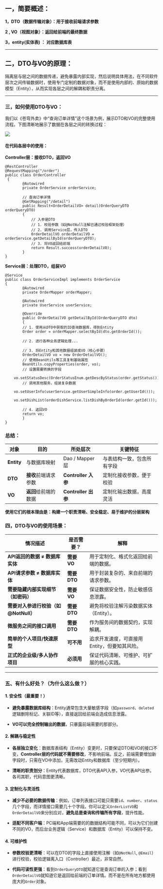 ## 一，简要概述：

**1，DTO（数据传输对象）：用于接收前端请求参数**

**2 ,  VO（视图对象）：返回给前端的最终数据**

**3，entity(实体表) ： 对应数据库表**

****

## 二，DTO与VO的原理：

隔离层与层之间的数据传递，避免暴露内部实现，然后说明具体用法，在不同软件层次之间传输数据时，使用专门定制的数据对象，而不是使用内部的、原始的数据模型（Entity），从而实现各层之间的解耦和职责分离。

****

### 三，如何使用DTO与VO：

我们以《苍穹外卖》中“查询订单详情”这个场景为例，展示DTO和VO的完整使用流程。下图清晰地展示了数据在各层之间的转换过程：

![](C:\Users\33313\AppData\Roaming\marktext\images\2025-09-17-20-46-47-image.png)



#### 在代码各层中的使用：

**Controller层：接收DTO，返回VO**

    @RestController
    @RequestMapping("/order")
    public class OrderController
     {
            @Autowired
            private OrderService orderService;
    
            // 查询订单详情
            @GetMapping("/detail")
            public Result<OrderDetailVO> detail(OrderQueryDTO orderQueryDTO)
            { 
                // 入参是DTO
                // 1. 校验参数（如@NotNull注解已通过校验框架处理）
                // 2. 调用Service层，传入DTO
                OrderDetailVO orderDetailVO = orderService.getDetailById(orderQueryDTO);
                // 3. 将VO返回给前端
                return Result.success(orderDetailVO);
            }
    }

**Service层：处理DTO，组装VO**

    @Service
    public class OrderServiceImpl implements OrderService
    {
            @Autowired
            private OrderMapper orderMapper;
    
            @Autowired
            private UserService userService;
    
            @Override
            public OrderDetailVO getDetailById(OrderQueryDTO dto)
            {
            // 1. 使用从DTO中获取的ID查询数据库，得到Entity
            Order order = orderMapper.selectById(dto.getOrderId());
    
            // 2. 进行各种业务逻辑处理...
    
            // 3. 将Entity和其他数据组装成VO（核心步骤）
            OrderDetailVO vo = new OrderDetailVO();
            // 使用BeanUtils等工具复制基础属性
            BeanUtils.copyProperties(order, vo); 
            // 设置需要转换的字段
            vo.setStatusDesc(OrderStatusEnum.getDescByStatus(order.getStatus())); 
            // 调用其他服务，组装复杂数据
            vo.setUserInfo(userService.getUserSimpleInfo(order.getUserId())); 
            vo.setDishList(orderDishService.listDishByOrderId(order.getId()));
    
            // 4. 返回VO
            return vo;
            }
    }

### 总结：

| 对象         | 目的           | 所处层次              | 关键特征          |
| ---------- | ------------ | ----------------- | ------------- |
| **Entity** | 与数据库映射       | Dao / Mapper 层    | 与表结构一致，包含所有字段 |
| **DTO**    | **接收**前端请求参数 | **Controller 入参** | 定制化接收参数，便于校验  |
| **VO**     | **返回**给前端的数据 | **Controller 出参** | 定制化输出数据，高度灵活  |

**使用它们的根本理由是：构建一个职责清晰、安全稳定、易于维护的分层架构**





### 四，DTO与VO的使用场景：

| 情况描述                     | 是否需要？      | 解释                        |
| ------------------------ | ---------- | ------------------------- |
| **API返回的数据 ≠ 数据库实体**     | **需要 VO**  | 用于定制化、格式化返回给前端的数据。        |
| **API请求参数 ≠ 数据库实体**      | **需要 DTO** | 用于封装复杂的、来自前端的请求参数。        |
| **需要隐藏内部实现细节（如密码）**      | **需要 VO**  | 保证数据安全性，防止敏感信息泄露。         |
| **需要对入参进行校验（如@NotNull）** | **需要 DTO** | 避免将校验注解污染数据实体（Entity）。    |
| **微服务之间的接口调用**           | **需要 DTO** | 作为服务间的数据契约，实现解耦。          |
| **简单的个人项目/快速原型**         | **可不用**    | 追求开发速度，可直接用Entity，但要知其风险。 |
| **正式的企业级/多人协作项目**        | **必须用**    | 保证代码清晰、可维护、可扩展的核心实践。      |

****

### 五、有什么好处？（为什么这么做？）

#### 1. 安全性（最重要！）

- **避免暴露数据库结构**：Entity通常包含大量敏感字段（如`password`、`deleted`逻辑删除标记、关联ID等），直接返回给前端会造成信息泄露。

- **VO可以完全控制输出的数据**，只暴露前端需要的那部分。

#### 2. 解耦与稳定性

- **各层独立变化**：数据库表结构（Entity）变更时，只要保证DTO和VO的接口不变，**Controller层的代码就不需要修改**，不影响前端。反之，前端需要增加新字段时，只需在VO中添加，无需改动Entity和数据库（至少短期内）。

- **清晰的职责划分**：Entity代表数据库，DTO代表API入参，VO代表API出参。各司其职，代码意图更清晰。

#### 3. 定制化与灵活性

- **减少不必要的数据传输**：例如，订单列表接口可能只需要`id`、`number`、`status`几个字段，而详情接口需要几十个字段。你可以定义`OrderListVO`和`OrderDetailVO`来分别应对，**避免总是查询和传输所有字段**，提升性能。

- **适配不同客户端**：PC端和App端需要的的数据结构可能不同，可以为它们创建不同的VO，而后台业务逻辑（Service）和数据库（Entity）可以保持不变。

#### 4. 可维护性

- **参数校验更清晰**：可以在DTO的字段上直接使用注解（如`@NotNull`, `@Email`）进行校验，校验逻辑离入口（Controller）最近，非常自然。

- **代码可读性更强**：看到`OrderQueryDTO`就知道它是查询订单的入参；看到`OrderDetailVO`就知道它是返回给前端的订单详情。而不是在所有地方都使用庞大的`Order`对象。
